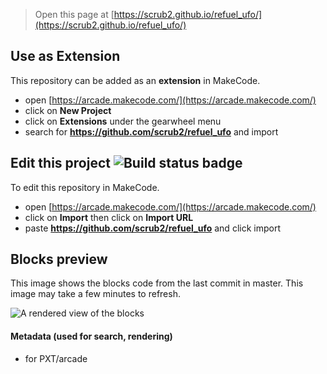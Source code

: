 


> Open this page at [https://scrub2.github.io/refuel_ufo/](https://scrub2.github.io/refuel_ufo/)

## Use as Extension

This repository can be added as an **extension** in MakeCode.

* open [https://arcade.makecode.com/](https://arcade.makecode.com/)
* click on **New Project**
* click on **Extensions** under the gearwheel menu
* search for **https://github.com/scrub2/refuel_ufo** and import

## Edit this project ![Build status badge](https://github.com/scrub2/refuel_ufo/workflows/MakeCode/badge.svg)

To edit this repository in MakeCode.

* open [https://arcade.makecode.com/](https://arcade.makecode.com/)
* click on **Import** then click on **Import URL**
* paste **https://github.com/scrub2/refuel_ufo** and click import

## Blocks preview

This image shows the blocks code from the last commit in master.
This image may take a few minutes to refresh.

![A rendered view of the blocks](https://github.com/scrub2/refuel_ufo/raw/master/.github/makecode/blocks.png)

#### Metadata (used for search, rendering)

* for PXT/arcade
<script src="https://makecode.com/gh-pages-embed.js"></script><script>makeCodeRender("{{ site.makecode.home_url }}", "{{ site.github.owner_name }}/{{ site.github.repository_name }}");</script>
